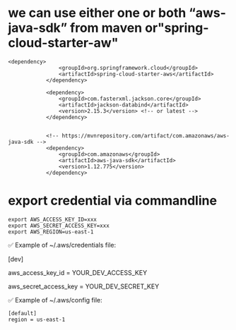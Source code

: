 # we can use either one or both  “aws-java-sdk” from maven or"spring-cloud-starter-aw"
```
<dependency>
				<groupId>org.springframework.cloud</groupId>
				<artifactId>spring-cloud-starter-aws</artifactId>
			</dependency>

			<dependency>
				<groupId>com.fasterxml.jackson.core</groupId>
				<artifactId>jackson-databind</artifactId>
				<version>2.15.3</version> <!-- or latest -->
			</dependency>


			<!-- https://mvnrepository.com/artifact/com.amazonaws/aws-java-sdk -->
			<dependency>
				<groupId>com.amazonaws</groupId>
				<artifactId>aws-java-sdk</artifactId>
				<version>1.12.775</version>
			</dependency>
 ```

# export credential via commandline 
```
export AWS_ACCESS_KEY_ID=xxx
export AWS_SECRET_ACCESS_KEY=xxx
export AWS_REGION=us-east-1

```

✅ Example of ~/.aws/credentials file:

[dev]

aws_access_key_id = YOUR_DEV_ACCESS_KEY

aws_secret_access_key = YOUR_DEV_SECRET_KEY

✅ Example of ~/.aws/config file:
```
[default]
region = us-east-1
```

